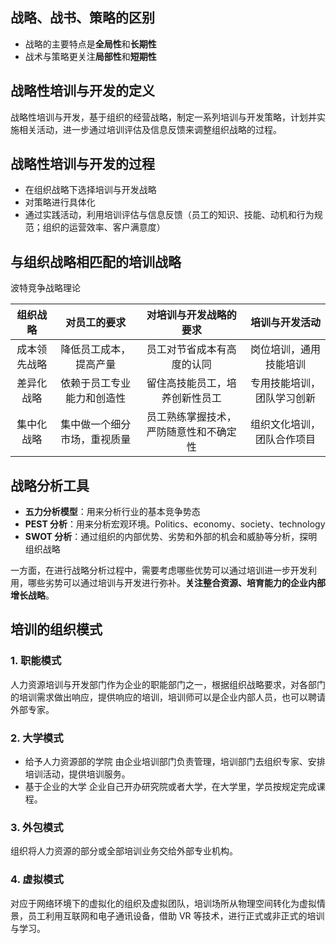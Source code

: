 ## 战略、战书、策略的区别
- 战略的主要特点是**全局性**和**长期性**
- 战术与策略更关注**局部性**和**短期性**
## 战略性培训与开发的定义
战略性培训与开发，基于组织的经营战略，制定一系列培训与开发策略，计划并实施相关活动，进一步通过培训评估及信息反馈来调整组织战略的过程。
## 战略性培训与开发的过程
- 在组织战略下选择培训与开发战略
- 对策略进行具体化
- 通过实践活动，利用培训评估与信息反馈（员工的知识、技能、动机和行为规范；组织的运营效率、客户满意度）
## 与组织战略相匹配的培训战略
波特竞争战略理论

|组织战略|对员工的要求|对培训与开发战略的要求|培训与开发活动|
|:---:|:---:|:---:|:---:|
|成本领先战略|降低员工成本，提高产量|员工对节省成本有高度的认同|岗位培训，通用技能培训|
|差异化战略|依赖于员工专业能力和创造性|留住高技能员工，培养创新性员工|专用技能培训，团队学习创新|
|集中化战略|集中做一个细分市场，重视质量|员工熟练掌握技术，严防随意性和不确定性|组织文化培训，团队合作项目|
## 战略分析工具
- **五力分析模型**：用来分析行业的基本竞争势态
- **PEST 分析**：用来分析宏观环境。Politics、economy、society、technology
- **SWOT 分析**：通过组织的内部优势、劣势和外部的机会和威胁等分析，探明组织战略

一方面，在进行战略分析过程中，需要考虑哪些优势可以通过培训进一步开发利用，哪些劣势可以通过培训与开发进行弥补。**关注整合资源、培育能力的企业内部增长战略**。
## 培训的组织模式
### 1. 职能模式
人力资源培训与开发部门作为企业的职能部门之一，根据组织战略要求，对各部门的培训需求做出响应，提供响应的培训，培训师可以是企业内部人员，也可以聘请外部专家。
### 2. 大学模式
- 给予人力资源部的学院
  由企业培训部门负责管理，培训部门去组织专家、安排培训活动，提供培训服务。
- 基于企业的大学
  企业自己开办研究院或者大学，在大学里，学员按规定完成课程。
### 3. 外包模式
组织将人力资源的部分或全部培训业务交给外部专业机构。
### 4. 虚拟模式
对应于网络环境下的虚拟化的组织及虚拟团队，培训场所从物理空间转化为虚拟情景，员工利用互联网和电子通讯设备，借助 VR 等技术，进行正式或非正式的培训与学习。